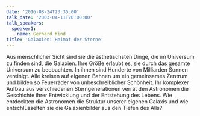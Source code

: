 ```yaml
---
date: '2016-08-24T23:35:00'
talk_date: '2003-04-11T20:00:00'
talk_speakers:
  speaker1:
    name: Gerhard Kind
title: 'Galaxien: Heimat der Sterne'
---
```

Aus menschlicher Sicht sind sie die ästhetischsten Dinge, die im Universum zu finden sind, die Galaxien.
Ihre Größe erlaubt es, sie durch das gesamte Universum zu beobachten. In ihnen sind Hunderte von Milliarden Sonnen vereinigt. Alle kreisen auf eigenen Bahnen um ein gemeinsames Zentrum und bilden so Feuerräder von unbeschreiblicher Schönheit. Ihr komplexer Aufbau aus verschiedenen Sterngenerationen verrät den Astronomen die Geschichte ihrer Entwicklung und der Entstehung des Lebens. Wie entdeckten die Astronomen die Struktur unserer eigenen Galaxis und wie entschlüsselten sie die Galaxienbilder aus den Tiefen des Alls?